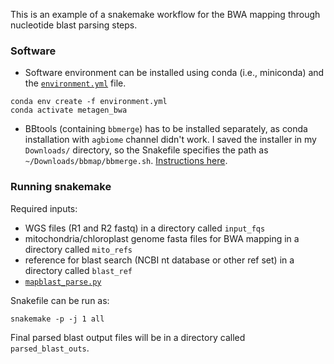 This is an example of a snakemake workflow for the BWA mapping through nucleotide blast parsing steps.

### Software
- Software environment can be installed using conda (i.e., miniconda) and the [`environment.yml`](./environment.yml) file. 
```
conda env create -f environment.yml
conda activate metagen_bwa
```
- BBtools (containing `bbmerge`) has to be installed separately, as conda installation with `agbiome` channel didn't work. I saved the installer in my `Downloads/` directory, so the Snakefile specifies the path as `~/Downloads/bbmap/bbmerge.sh`. [Instructions here](https://jgi.doe.gov/data-and-tools/bbtools/bb-tools-user-guide/installation-guide/).

### Running snakemake

Required inputs: 
   - WGS files (R1 and R2 fastq) in a directory called `input_fqs`
   - mitochondria/chloroplast genome fasta files for BWA mapping in a directory called `mito_refs`
   - reference for blast search (NCBI nt database or other ref set) in a directory called `blast_ref`
   - [`mapblast_parse.py`](./mapblast_parse.py)

Snakefile can be run as:
```
snakemake -p -j 1 all
```

Final parsed blast output files will be in a directory called `parsed_blast_outs`.
